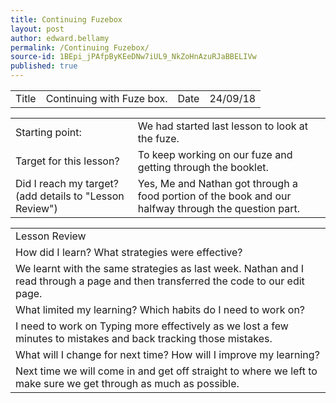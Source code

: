```yaml
---
title: Continuing Fuzebox
layout: post
author: edward.bellamy
permalink: /Continuing Fuzebox/
source-id: 1BEpi_jPAfpByKEeDNw7iUL9_NkZoHnAzuRJaBBELIVw
published: true
---
```

<table>
  <tr>
    <td>Title</td>
    <td>Continuing with Fuze box.</td>
    <td>Date</td>
    <td>24/09/18</td>
  </tr>
</table>


<table>
  <tr>
    <td>Starting point:</td>
    <td>We had started last lesson to look at the fuze.</td>
  </tr>
  <tr>
    <td>Target for this lesson?</td>
    <td>To keep working on our fuze and getting through the booklet.</td>
  </tr>
  <tr>
    <td>Did I reach my target? 
(add details to "Lesson Review")</td>
    <td> Yes, Me and Nathan got through a food portion of the book and our halfway through the question part.</td>
  </tr>
</table>


<table>
  <tr>
    <td>Lesson Review</td>
  </tr>
  <tr>
    <td>How did I learn? What strategies were effective? </td>
  </tr>
  <tr>
    <td> We learnt with the same strategies as last week. Nathan and I read through a page and then transferred the code to our edit page.</td>
  </tr>
  <tr>
    <td>What limited my learning? Which habits do I need to work on? </td>
  </tr>
  <tr>
    <td>I need to work on Typing more effectively as we lost a few minutes to mistakes and back tracking those mistakes.</td>
  </tr>
  <tr>
    <td>What will I change for next time? How will I improve my learning?</td>
  </tr>
  <tr>
    <td>Next time we will come in and get off straight to where we left to make sure we get through as much as possible.</td>
  </tr>
</table>


